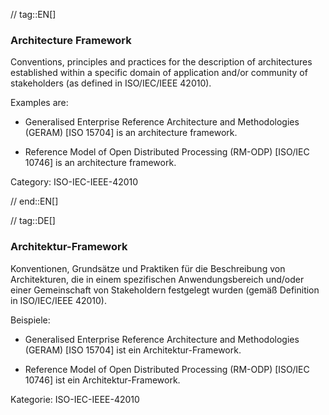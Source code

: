 // tag::EN[]
### Architecture Framework

Conventions, principles and practices for the description of architectures established within a specific domain of application and/or community of stakeholders (as defined in ISO/IEC/IEEE 42010).

Examples are:

* Generalised Enterprise Reference Architecture and Methodologies (GERAM) [ISO 15704] is an architecture framework.

* Reference Model of Open Distributed Processing (RM-ODP) [ISO/IEC 10746] is an architecture framework.


Category: ISO-IEC-IEEE-42010




// end::EN[]

// tag::DE[]
### Architektur-Framework

Konventionen, Grundsätze und Praktiken für die Beschreibung von
Architekturen, die in einem spezifischen Anwendungsbereich und/oder
einer Gemeinschaft von Stakeholdern festgelegt wurden (gemäß
Definition in ISO/IEC/IEEE 42010).

Beispiele:

-   Generalised Enterprise Reference Architecture and Methodologies
    (GERAM) \[ISO 15704\] ist ein Architektur-Framework.

-   Reference Model of Open Distributed Processing (RM-ODP) \[ISO/IEC
    10746\] ist ein Architektur-Framework.

Kategorie: ISO-IEC-IEEE-42010
